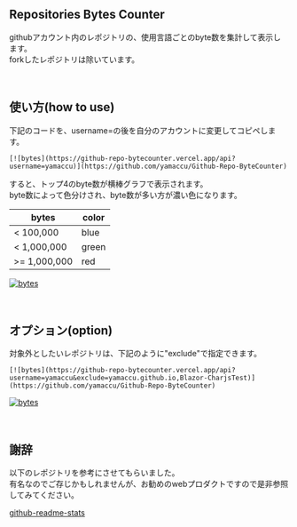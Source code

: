 ## Repositories Bytes Counter

githubアカウント内のレポジトリの、使用言語ごとのbyte数を集計して表示します。  
forkしたレポジトリは除いています。  

<br>

## 使い方(how to use)

下記のコードを、username=の後を自分のアカウントに変更してコピペします。  

```
[![bytes](https://github-repo-bytecounter.vercel.app/api?username=yamaccu)](https://github.com/yamaccu/Github-Repo-ByteCounter)
```

すると、トップ4のbyte数が横棒グラフで表示されます。  
byte数によって色分けされ、byte数が多い方が濃い色になります。  

| bytes | color |
| --- | --- |
| < 100,000 | blue |
| < 1,000,000 | green |
| >= 1,000,000 | red |


[![bytes](https://github-repo-bytecounter.vercel.app/api?username=yamaccu)](https://github.com/yamaccu/Github-Repo-ByteCounter)

<br>

## オプション(option)

対象外としたいレポジトリは、下記のように"exclude"で指定できます。  

```
[![bytes](https://github-repo-bytecounter.vercel.app/api?username=yamaccu&exclude=yamaccu.github.io,Blazor-CharjsTest)](https://github.com/yamaccu/Github-Repo-ByteCounter)
```

[![bytes](https://github-repo-bytecounter.vercel.app/api?username=yamaccu&exclude=yamaccu.github.io,Blazor-CharjsTest)](https://github.com/yamaccu/Github-Repo-ByteCounter)

<br>

## 謝辞

以下のレポジトリを参考にさせてもらいました。  
有名なのでご存じかもしれませんが、お勧めのwebプロダクトですので是非参照してみてください。  

[github-readme-stats](https://github.com/anuraghazra/github-readme-stats)